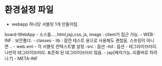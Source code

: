 # 환경설정 파일
- webapp 하나당 서블릿 1개 만들어짐.

 
	
board-WebApp
	- 소스들.....html,jsp,css, js, image : client가 접근 가능.
	- WEB-INF						   : 보안폴더.
		- classes
		- lib : 잠깐 테스트 용으로 사용해도 괜찮음. 스프링이 아니면 ..
		- web.xml
			- 각 서블릿 컨텍스트별 설정
		-src : 옵션
		-tld : 옵션
			- 테그라이브러리. 나만의 테그라이브러리. 표준화 된 테그라이브러리 많음.
		- jsp[배치가능..리졸버로 하려나.?]
	- META-INF		
	
	
	